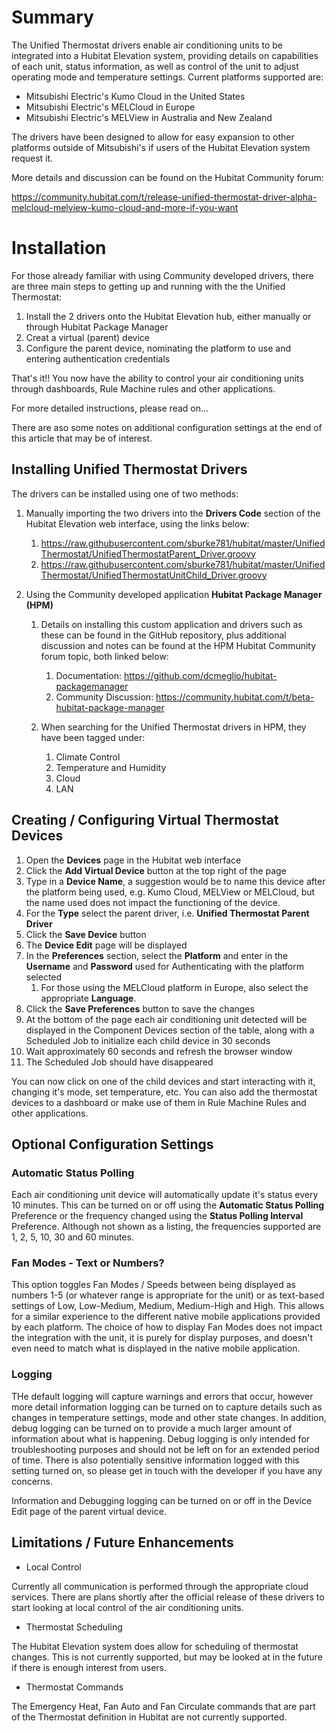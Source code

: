 # Summary

The Unified Thermostat drivers enable air conditioning units to be integrated into a Hubitat Elevation system, providing details on capabilities of each unit, status information, as well as control of the unit to adjust operating mode and temperature settings.  Current platforms supported are:

* Mitsubishi Electric's Kumo Cloud in the United States
* Mitsubishi Electric's MELCloud in Europe
* Mitsubishi Electric's MELView in Australia and New Zealand

The drivers have been designed to allow for easy expansion to other platforms outside of Mitsubishi's if users of the Hubitat Elevation system request it.

More details and discussion can be found on the Hubitat Community forum:

https://community.hubitat.com/t/release-unified-thermostat-driver-alpha-melcloud-melview-kumo-cloud-and-more-if-you-want

# Installation
For those already familiar with using Community developed drivers, there are three main steps to getting up and running with the the Unified Thermostat:

1. Install the 2 drivers onto the Hubitat Elevation hub, either manually or through Hubitat Package Manager
1. Creat a virtual (parent) device
1. Configure the parent device, nominating the platform to use and entering authentication credentials

That's it!!  You now have the ability to control your air conditioning units through dashboards, Rule Machine rules and other applications.

For more detailed instructions, please read on...

There are aso some notes on additional configuration settings at the end of this article that may be of interest.

## Installing Unified Thermostat Drivers

The drivers can be installed using one of two methods:

1. Manually importing the two drivers into the **Drivers Code** section of the Hubitat Elevation web interface, using the links below:
    1. https://raw.githubusercontent.com/sburke781/hubitat/master/UnifiedThermostat/UnifiedThermostatParent_Driver.groovy
    1. https://raw.githubusercontent.com/sburke781/hubitat/master/UnifiedThermostat/UnifiedThermostatUnitChild_Driver.groovy

1. Using the Community developed application **Hubitat Package Manager (HPM)**
    1. Details on installing this custom application and drivers such as these can be found in the GitHub repository, plus additional discussion and notes can be found at the HPM Hubitat Community forum topic, both linked below:

        1. Documentation: https://github.com/dcmeglio/hubitat-packagemanager
        1. Community Discussion: https://community.hubitat.com/t/beta-hubitat-package-manager
    1. When searching for the Unified Thermostat drivers in HPM, they have been tagged under:
        1. Climate Control
        1. Temperature and Humidity
        1. Cloud
        1. LAN

## Creating / Configuring Virtual Thermostat Devices

  1. Open the **Devices** page in the Hubitat web interface
  1. Click the **Add Virtual Device** button at the top right of the page
  1. Type in a **Device Name**, a suggestion would be to name this device after the platform being used, e.g. Kumo Cloud, MELView or MELCloud, but the name used does not impact the functioning of the device.
  1. For the **Type** select the parent driver, i.e. **Unified Thermostat Parent Driver**
  1. Click the **Save Device** button
  1. The **Device Edit** page will be displayed
  1. In the **Preferences** section, select the **Platform** and enter in the **Username** and **Password** used for Authenticating with the platform selected
      1. For those using the MELCloud platform in Europe, also select the appropriate **Language**.
  1. Click the **Save Preferences** button to save the changes
  1. At the bottom of the page each air conditioning unit detected will be displayed in the Component Devices section of the table, along with a Scheduled Job to initialize each child device in 30 seconds
  1. Wait approximately 60 seconds and refresh the browser window
  1. The Scheduled Job should have disappeared
  
You can now click on one of the child devices and start interacting with it, changing it's mode, set temperature, etc.  You can also add the thermostat devices to a dashboard or make use of them in Rule Machine Rules and other applications.


## Optional Configuration Settings

### Automatic Status Polling
Each air conditioning unit device will automatically update it's status every 10 minutes.  This can be turned on or off using the **Automatic Status Polling** Preference or the frequency changed using the **Status Polling Interval** Preference.  Although not shown as a listing, the frequencies supported are 1, 2, 5, 10, 30 and 60 minutes.

### Fan Modes - Text or Numbers?
This option toggles Fan Modes / Speeds between being displayed as numbers 1-5 (or whatever range is appropriate for the unit) or as text-based settings of Low, Low-Medium, Medium, Medium-High and High.  This allows for a similar experience to the different native mobile applications provided by each platform.  The choice of how to display Fan Modes does not impact the integration with the unit, it is purely for display purposes, and doesn't even need to match what is displayed in the native mobile application.

### Logging
THe default logging will capture warnings and errors that occur, however more detail information logging can be turned on to capture details such as changes in temperature settings, mode and other state changes.  In addition, debug logging can be turned on to provide a much larger amount of information about what is happening.  Debug logging is only intended for troubleshooting purposes and should not be left on for an extended period of time.  There is also potentially sensitive information logged with this setting turned on, so please get in touch with the developer if you have any concerns.

Information and Debugging logging can be turned on or off in the Device Edit page of the parent virtual device.

## Limitations / Future Enhancements

* Local Control

Currently all communication is performed through the appropriate cloud services.  There are plans shortly after the official release of these drivers to start looking at local control of the air conditioning units.

* Thermostat Scheduling

The Hubitat Elevation system does allow for scheduling of thermostat changes.  This is not currently supported, but may be looked at in the future if there is enough interest from users.

* Thermostat Commands

The Emergency Heat, Fan Auto and Fan Circulate commands that are part of the Thermostat definition in Hubitat are not currently supported.

